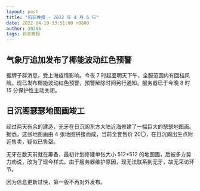 ```yaml
---
layout: post
title: "莉亚晚报 - 2022 年 4 月 6 日"
date: 2022-04-10 13:51:00 +0800
author: 30266
tags: 莉亚晚报
---
```


## 气象厅追加发布了椰能波动红色预警
据牌子群消息，受上海疫情影响。今夜 7 时起至明天下午，全服范围内有回档风险。现已发布椰能波动红色预警，预警解除时间另行通知。服务器已于今晚 8 时 15 分保护性主动关闭。

## 日沉阁瑟瑟地图画竣工
经过两天有余的建造，无牙在日沉阁东方大陆近海修建了一幅巨大的瑟瑟地图画。据悉，这张地图画由 4 张地图拼接而成，当前全套售价 20〇，在日沉阁出生点附近售卖，疑似已售罄。

无牙在数天前就在筹备，最初计划修建单张大小 512*512 的地图画，后被多方势力劝说，改为了现今样式。由于服务器维护原因，现无法联系到无牙，故无采访环节。

因为信息更新过快，第一版不再对外发布。
